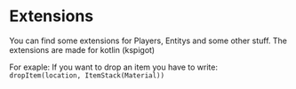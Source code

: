 # Extensions
You can find some extensions for Players, Entitys and some other stuff.
The extensions are made for kotlin (kspigot)

For exaple: If you want to drop an item you have to write:
`
dropItem(location, ItemStack(Material))
`
